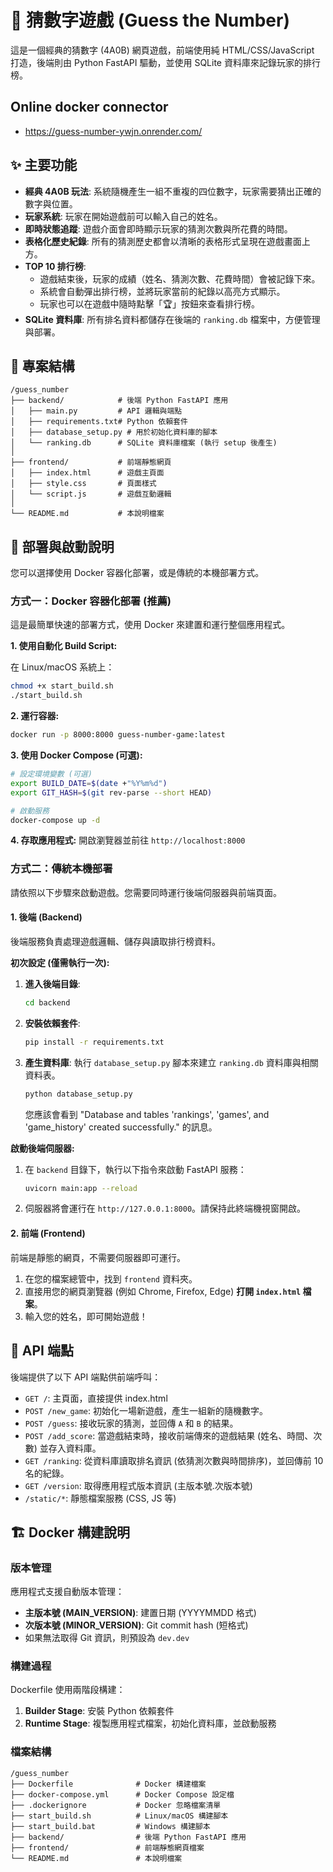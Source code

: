 # 🎯 猜數字遊戲 (Guess the Number)

這是一個經典的猜數字 (4A0B) 網頁遊戲，前端使用純 HTML/CSS/JavaScript 打造，後端則由 Python FastAPI 驅動，並使用 SQLite 資料庫來記錄玩家的排行榜。

## Online docker connector
- https://guess-number-ywjn.onrender.com/

## ✨ 主要功能

- **經典 4A0B 玩法**: 系統隨機產生一組不重複的四位數字，玩家需要猜出正確的數字與位置。
- **玩家系統**: 玩家在開始遊戲前可以輸入自己的姓名。
- **即時狀態追蹤**: 遊戲介面會即時顯示玩家的猜測次數與所花費的時間。
- **表格化歷史紀錄**: 所有的猜測歷史都會以清晰的表格形式呈現在遊戲畫面上方。
- **TOP 10 排行榜**: 
    - 遊戲結束後，玩家的成績（姓名、猜測次數、花費時間）會被記錄下來。
    - 系統會自動彈出排行榜，並將玩家當前的紀錄以高亮方式顯示。
    - 玩家也可以在遊戲中隨時點擊「🏆」按鈕來查看排行榜。
- **SQLite 資料庫**: 所有排名資料都儲存在後端的 `ranking.db` 檔案中，方便管理與部署。

## 📂 專案結構

```
/guess_number
├── backend/            # 後端 Python FastAPI 應用
│   ├── main.py         # API 邏輯與端點
│   ├── requirements.txt# Python 依賴套件
│   ├── database_setup.py # 用於初始化資料庫的腳本
│   └── ranking.db      # SQLite 資料庫檔案 (執行 setup 後產生)
│
├── frontend/           # 前端靜態網頁
│   ├── index.html      # 遊戲主頁面
│   ├── style.css       # 頁面樣式
│   └── script.js       # 遊戲互動邏輯
│
└── README.md           # 本說明檔案
```

## 🚀 部署與啟動說明

您可以選擇使用 Docker 容器化部署，或是傳統的本機部署方式。

### 方式一：Docker 容器化部署 (推薦)

這是最簡單快速的部署方式，使用 Docker 來建置和運行整個應用程式。

**1. 使用自動化 Build Script:**

在 Linux/macOS 系統上：
```bash
chmod +x start_build.sh
./start_build.sh
```

**2. 運行容器:**
```bash
docker run -p 8000:8000 guess-number-game:latest
```

**3. 使用 Docker Compose (可選):**
```bash
# 設定環境變數 (可選)
export BUILD_DATE=$(date +"%Y%m%d")
export GIT_HASH=$(git rev-parse --short HEAD)

# 啟動服務
docker-compose up -d
```

**4. 存取應用程式:**
開啟瀏覽器並前往 `http://localhost:8000`

### 方式二：傳統本機部署

請依照以下步驟來啟動遊戲。您需要同時運行後端伺服器與前端頁面。

#### 1. 後端 (Backend)

後端服務負責處理遊戲邏輯、儲存與讀取排行榜資料。

**初次設定 (僅需執行一次):**

1.  **進入後端目錄**:
    ```bash
    cd backend
    ```

2.  **安裝依賴套件**:
    ```bash
    pip install -r requirements.txt
    ```

3.  **產生資料庫**: 執行 `database_setup.py` 腳本來建立 `ranking.db` 資料庫與相關資料表。
    ```bash
    python database_setup.py
    ```
    您應該會看到 "Database and tables 'rankings', 'games', and 'game_history' created successfully." 的訊息。

**啟動後端伺服器:**

1.  在 `backend` 目錄下，執行以下指令來啟動 FastAPI 服務：
    ```bash
    uvicorn main:app --reload
    ```
2.  伺服器將會運行在 `http://127.0.0.1:8000`。請保持此終端機視窗開啟。

#### 2. 前端 (Frontend)

前端是靜態的網頁，不需要伺服器即可運行。

1.  在您的檔案總管中，找到 `frontend` 資料夾。
2.  直接用您的網頁瀏覽器 (例如 Chrome, Firefox, Edge) **打開 `index.html` 檔案**。
3.  輸入您的姓名，即可開始遊戲！

## 📝 API 端點

後端提供了以下 API 端點供前端呼叫：

- `GET /`: 主頁面，直接提供 index.html
- `POST /new_game`: 初始化一場新遊戲，產生一組新的隨機數字。
- `POST /guess`: 接收玩家的猜測，並回傳 `A` 和 `B` 的結果。
- `POST /add_score`: 當遊戲結束時，接收前端傳來的遊戲結果 (姓名、時間、次數) 並存入資料庫。
- `GET /ranking`: 從資料庫讀取排名資訊 (依猜測次數與時間排序)，並回傳前 10 名的紀錄。
- `GET /version`: 取得應用程式版本資訊 (主版本號.次版本號)
- `/static/*`: 靜態檔案服務 (CSS, JS 等)

## 🏗️ Docker 構建說明

### 版本管理

應用程式支援自動版本管理：
- **主版本號 (MAIN_VERSION)**: 建置日期 (YYYYMMDD 格式)
- **次版本號 (MINOR_VERSION)**: Git commit hash (短格式)
- 如果無法取得 Git 資訊，則預設為 `dev.dev`

### 構建過程

Dockerfile 使用兩階段構建：
1. **Builder Stage**: 安裝 Python 依賴套件
2. **Runtime Stage**: 複製應用程式檔案，初始化資料庫，並啟動服務

### 檔案結構

```
/guess_number
├── Dockerfile              # Docker 構建檔案
├── docker-compose.yml      # Docker Compose 設定檔
├── .dockerignore           # Docker 忽略檔案清單
├── start_build.sh          # Linux/macOS 構建腳本
├── start_build.bat         # Windows 構建腳本
├── backend/                # 後端 Python FastAPI 應用
├── frontend/               # 前端靜態網頁檔案
└── README.md               # 本說明檔案
```
